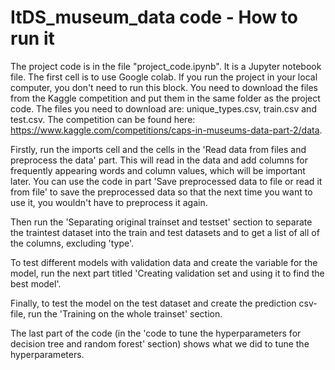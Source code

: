 # ItDS_museum_data code - How to run it

The project code is in the file "project_code.ipynb". It is a Jupyter notebook file. The first cell is to use Google colab. If you run the project in your local computer, you don't need to run this block. You need to download the files from the Kaggle competition and put them in the same folder as the project code. The files you need to download are: unique_types.csv, train.csv and test.csv. The competition can be found here: https://www.kaggle.com/competitions/caps-in-museums-data-part-2/data.

Firstly, run the imports cell and the cells in the 'Read data from files and preprocess the data' part. This will read in the data and add columns for frequently appearing words and column values, which will be important later. You can use the code in part 'Save preprocessed data to file or read it from file' to save the preprocessed data so that the next time you want to use it, you wouldn't have to preprocess it again.

Then run the 'Separating original trainset and testset' section to separate the traintest dataset into the train and test datasets and to get a list of all of the columns, excluding 'type'.

To test different models with validation data and create the variable for the model, run the next part titled 'Creating validation set and using it to find the best model'.

Finally, to test the model on the test dataset and create the prediction csv-file, run the 'Training on the whole trainset' section.

The last part of the code (in the 'code to tune the hyperparameters for decision tree and random forest' section) shows what we did to tune the hyperparameters.
